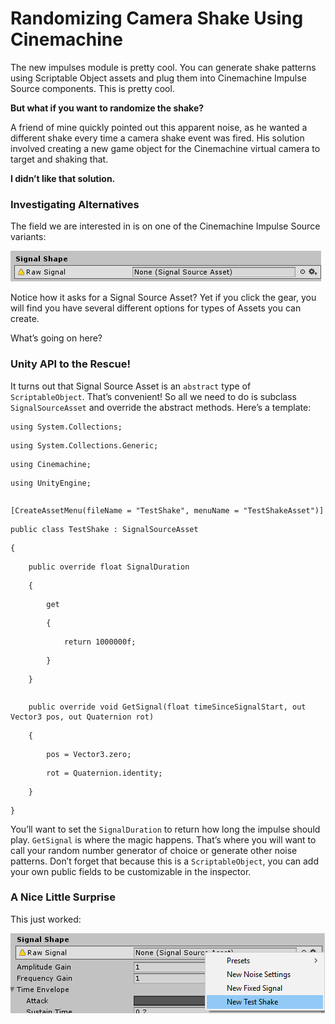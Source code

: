 Randomizing Camera Shake Using Cinemachine
==========================================

The new impulses module is pretty cool. You can generate shake patterns using
Scriptable Object assets and plug them into Cinemachine Impulse Source
components. This is pretty cool.

**But what if you want to randomize the shake?**

A friend of mine quickly pointed out this apparent noise, as he wanted a
different shake every time a camera shake event was fired. His solution involved
creating a new game object for the Cinemachine virtual camera to target and
shaking that.

**I didn’t like that solution.**

### Investigating Alternatives

The field we are interested in is on one of the Cinemachine Impulse Source
variants:

![](media/9852d86a902e5bfebd7ca0dd7b49339b.png)

Notice how it asks for a Signal Source Asset? Yet if you click the gear, you
will find you have several different options for types of Assets you can create.

What’s going on here?

### Unity API to the Rescue!

It turns out that Signal Source Asset is an `abstract` type of`
ScriptableObject`. That’s convenient! So all we need to do is subclass
`SignalSourceAsset` and override the abstract methods. Here’s a template:

~~~~~~~~~~~~~~~~~~~~~~~~~~~~~~~~~~~~~~~~~~~~~~~~~~~~~~~~~~~~~~~~~~~~~~~~~~~~~~~~
using System.Collections;
~~~~~~~~~~~~~~~~~~~~~~~~~~~~~~~~~~~~~~~~~~~~~~~~~~~~~~~~~~~~~~~~~~~~~~~~~~~~~~~~

~~~~~~~~~~~~~~~~~~~~~~~~~~~~~~~~~~~~~~~~~~~~~~~~~~~~~~~~~~~~~~~~~~~~~~~~~~~~~~~~
using System.Collections.Generic;
~~~~~~~~~~~~~~~~~~~~~~~~~~~~~~~~~~~~~~~~~~~~~~~~~~~~~~~~~~~~~~~~~~~~~~~~~~~~~~~~

~~~~~~~~~~~~~~~~~~~~~~~~~~~~~~~~~~~~~~~~~~~~~~~~~~~~~~~~~~~~~~~~~~~~~~~~~~~~~~~~
using Cinemachine;
~~~~~~~~~~~~~~~~~~~~~~~~~~~~~~~~~~~~~~~~~~~~~~~~~~~~~~~~~~~~~~~~~~~~~~~~~~~~~~~~

~~~~~~~~~~~~~~~~~~~~~~~~~~~~~~~~~~~~~~~~~~~~~~~~~~~~~~~~~~~~~~~~~~~~~~~~~~~~~~~~
using UnityEngine;
~~~~~~~~~~~~~~~~~~~~~~~~~~~~~~~~~~~~~~~~~~~~~~~~~~~~~~~~~~~~~~~~~~~~~~~~~~~~~~~~

~~~~~~~~~~~~~~~~~~~~~~~~~~~~~~~~~~~~~~~~~~~~~~~~~~~~~~~~~~~~~~~~~~~~~~~~~~~~~~~~

~~~~~~~~~~~~~~~~~~~~~~~~~~~~~~~~~~~~~~~~~~~~~~~~~~~~~~~~~~~~~~~~~~~~~~~~~~~~~~~~

~~~~~~~~~~~~~~~~~~~~~~~~~~~~~~~~~~~~~~~~~~~~~~~~~~~~~~~~~~~~~~~~~~~~~~~~~~~~~~~~
[CreateAssetMenu(fileName = "TestShake", menuName = "TestShakeAsset")]
~~~~~~~~~~~~~~~~~~~~~~~~~~~~~~~~~~~~~~~~~~~~~~~~~~~~~~~~~~~~~~~~~~~~~~~~~~~~~~~~

~~~~~~~~~~~~~~~~~~~~~~~~~~~~~~~~~~~~~~~~~~~~~~~~~~~~~~~~~~~~~~~~~~~~~~~~~~~~~~~~
public class TestShake : SignalSourceAsset
~~~~~~~~~~~~~~~~~~~~~~~~~~~~~~~~~~~~~~~~~~~~~~~~~~~~~~~~~~~~~~~~~~~~~~~~~~~~~~~~

~~~~~~~~~~~~~~~~~~~~~~~~~~~~~~~~~~~~~~~~~~~~~~~~~~~~~~~~~~~~~~~~~~~~~~~~~~~~~~~~
{
~~~~~~~~~~~~~~~~~~~~~~~~~~~~~~~~~~~~~~~~~~~~~~~~~~~~~~~~~~~~~~~~~~~~~~~~~~~~~~~~

~~~~~~~~~~~~~~~~~~~~~~~~~~~~~~~~~~~~~~~~~~~~~~~~~~~~~~~~~~~~~~~~~~~~~~~~~~~~~~~~
    public override float SignalDuration
~~~~~~~~~~~~~~~~~~~~~~~~~~~~~~~~~~~~~~~~~~~~~~~~~~~~~~~~~~~~~~~~~~~~~~~~~~~~~~~~

~~~~~~~~~~~~~~~~~~~~~~~~~~~~~~~~~~~~~~~~~~~~~~~~~~~~~~~~~~~~~~~~~~~~~~~~~~~~~~~~
    {
~~~~~~~~~~~~~~~~~~~~~~~~~~~~~~~~~~~~~~~~~~~~~~~~~~~~~~~~~~~~~~~~~~~~~~~~~~~~~~~~

~~~~~~~~~~~~~~~~~~~~~~~~~~~~~~~~~~~~~~~~~~~~~~~~~~~~~~~~~~~~~~~~~~~~~~~~~~~~~~~~
        get
~~~~~~~~~~~~~~~~~~~~~~~~~~~~~~~~~~~~~~~~~~~~~~~~~~~~~~~~~~~~~~~~~~~~~~~~~~~~~~~~

~~~~~~~~~~~~~~~~~~~~~~~~~~~~~~~~~~~~~~~~~~~~~~~~~~~~~~~~~~~~~~~~~~~~~~~~~~~~~~~~
        {
~~~~~~~~~~~~~~~~~~~~~~~~~~~~~~~~~~~~~~~~~~~~~~~~~~~~~~~~~~~~~~~~~~~~~~~~~~~~~~~~

~~~~~~~~~~~~~~~~~~~~~~~~~~~~~~~~~~~~~~~~~~~~~~~~~~~~~~~~~~~~~~~~~~~~~~~~~~~~~~~~
            return 1000000f;
~~~~~~~~~~~~~~~~~~~~~~~~~~~~~~~~~~~~~~~~~~~~~~~~~~~~~~~~~~~~~~~~~~~~~~~~~~~~~~~~

~~~~~~~~~~~~~~~~~~~~~~~~~~~~~~~~~~~~~~~~~~~~~~~~~~~~~~~~~~~~~~~~~~~~~~~~~~~~~~~~
        }
~~~~~~~~~~~~~~~~~~~~~~~~~~~~~~~~~~~~~~~~~~~~~~~~~~~~~~~~~~~~~~~~~~~~~~~~~~~~~~~~

~~~~~~~~~~~~~~~~~~~~~~~~~~~~~~~~~~~~~~~~~~~~~~~~~~~~~~~~~~~~~~~~~~~~~~~~~~~~~~~~
    }
~~~~~~~~~~~~~~~~~~~~~~~~~~~~~~~~~~~~~~~~~~~~~~~~~~~~~~~~~~~~~~~~~~~~~~~~~~~~~~~~

~~~~~~~~~~~~~~~~~~~~~~~~~~~~~~~~~~~~~~~~~~~~~~~~~~~~~~~~~~~~~~~~~~~~~~~~~~~~~~~~

~~~~~~~~~~~~~~~~~~~~~~~~~~~~~~~~~~~~~~~~~~~~~~~~~~~~~~~~~~~~~~~~~~~~~~~~~~~~~~~~

~~~~~~~~~~~~~~~~~~~~~~~~~~~~~~~~~~~~~~~~~~~~~~~~~~~~~~~~~~~~~~~~~~~~~~~~~~~~~~~~
    public override void GetSignal(float timeSinceSignalStart, out Vector3 pos, out Quaternion rot)
~~~~~~~~~~~~~~~~~~~~~~~~~~~~~~~~~~~~~~~~~~~~~~~~~~~~~~~~~~~~~~~~~~~~~~~~~~~~~~~~

~~~~~~~~~~~~~~~~~~~~~~~~~~~~~~~~~~~~~~~~~~~~~~~~~~~~~~~~~~~~~~~~~~~~~~~~~~~~~~~~
    {
~~~~~~~~~~~~~~~~~~~~~~~~~~~~~~~~~~~~~~~~~~~~~~~~~~~~~~~~~~~~~~~~~~~~~~~~~~~~~~~~

~~~~~~~~~~~~~~~~~~~~~~~~~~~~~~~~~~~~~~~~~~~~~~~~~~~~~~~~~~~~~~~~~~~~~~~~~~~~~~~~
        pos = Vector3.zero;
~~~~~~~~~~~~~~~~~~~~~~~~~~~~~~~~~~~~~~~~~~~~~~~~~~~~~~~~~~~~~~~~~~~~~~~~~~~~~~~~

~~~~~~~~~~~~~~~~~~~~~~~~~~~~~~~~~~~~~~~~~~~~~~~~~~~~~~~~~~~~~~~~~~~~~~~~~~~~~~~~
        rot = Quaternion.identity;
~~~~~~~~~~~~~~~~~~~~~~~~~~~~~~~~~~~~~~~~~~~~~~~~~~~~~~~~~~~~~~~~~~~~~~~~~~~~~~~~

~~~~~~~~~~~~~~~~~~~~~~~~~~~~~~~~~~~~~~~~~~~~~~~~~~~~~~~~~~~~~~~~~~~~~~~~~~~~~~~~
    }
~~~~~~~~~~~~~~~~~~~~~~~~~~~~~~~~~~~~~~~~~~~~~~~~~~~~~~~~~~~~~~~~~~~~~~~~~~~~~~~~

~~~~~~~~~~~~~~~~~~~~~~~~~~~~~~~~~~~~~~~~~~~~~~~~~~~~~~~~~~~~~~~~~~~~~~~~~~~~~~~~
}
~~~~~~~~~~~~~~~~~~~~~~~~~~~~~~~~~~~~~~~~~~~~~~~~~~~~~~~~~~~~~~~~~~~~~~~~~~~~~~~~

You’ll want to set the `SignalDuration` to return how long the impulse should
play. `GetSignal` is where the magic happens. That’s where you will want to call
your random number generator of choice or generate other noise patterns. Don’t
forget that because this is a `ScriptableObject`, you can add your own public
fields to be customizable in the inspector.

### A Nice Little Surprise

This just worked:

![](media/5f76326823a597d3320600dde3fde80f.png)
